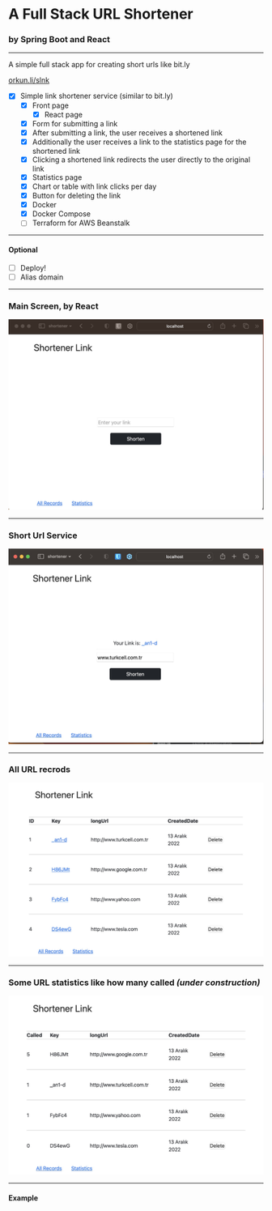 # A Full Stack URL Shortener
### by Spring Boot and React

---
A simple full stack app for creating short urls like bit.ly

[orkun.li/slnk](orkun.li/slnk)

*  [x] Simple link shortener service (similar to bit.ly)
    * [x] Front page
      * [x] React page
    * [x] Form for submitting a link 
    * [x] After submitting a link, the user receives a shortened link
    * [x] Additionally the user receives a link to the statistics page for the shortened link 
    * [x] Clicking a shortened link redirects the user directly to the original link
    * [x] Statistics page 
    * [x] Chart or table with link clicks per day 
    * [x] Button for deleting the link
    * [x] Docker
    * [x] Docker Compose
    * [ ] Terraform for AWS Beanstalk

---
#### Optional
  * [ ] Deploy!
  * [ ] Alias domain

---
### Main Screen, by React

![alt text](../assets/main_screen.jpg "Main Screen")

---
### Short Url Service

![alt text](../assets/main_screen2.jpg "Products Screen")

---
### All URL recrods

![alt text](../assets/all_records.jpg "All Records")

---
### Some URL statistics like how many called <i>(under construction)</i>

![alt text](../assets/statistics.jpg "All Records")


---
#### Example
